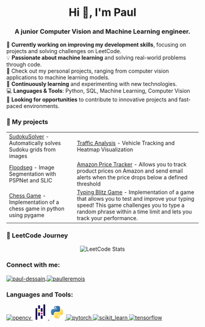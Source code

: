 <h1 align="center">Hi 👋, I'm Paul</h1>
<h3 align="center">A junior Computer Vision and Machine Learning engineer.</h3>

🔭 **Currently working on improving my development skills**, focusing on projects and solving challenges on LeetCode.  
💡 **Passionate about machine learning** and solving real-world problems through code.  
📂 Check out my personal projects, ranging from computer vision applications to machine learning models.  
🌱 **Continuously learning** and experimenting with new technologies.  
💻 **Languages & Tools**: Python, SQL, Machine Learning, Computer Vision  
🚀 **Looking for opportunities** to contribute to innovative projects and fast-paced environments.

<h3 align="left">🌟 My projects</h3>

<table align="center">
    <tr>
        <td><a href="https://github.com/pauldess1/SudokuSolver">SudokuSolver</a> - Automatically solves Sudoku grids from images</td>
        <td><a href="https://github.com/pauldess1/Traffic_Analysis">Traffic Analysis</a> - Vehicle Tracking and Heatmap Visualization</td>
    </tr>
    <tr>
        <td><a href="https://github.com/pauldess1/Floodseg">Floodseg</a> - Image Segmentation with PSPNet and SLIC </td>
        <td><a href="https://github.com/pauldess1/Amazon-Price-Tracker">Amazon Price Tracker</a> - Allows you to track product prices on Amazon and send email alerts when the price drops below a defined threshold </td>
    </tr>
    <tr>
        <td><a href="https://github.com/pauldess1/Chess">Chess Game</a> - Implementation of a chess game in python using pygame </td>
        <td><a href="https://github.com/pauldess1/Typing-Blitz">Typing Blitz Game</a> - Implementation of a game that allows you to test and improve your typing speed! This game challenges you to type a random phrase within a time limit and lets you track your performance. </td>
    </tr>
</table>

<h3 align="left">🧩 LeetCode Journey</h3>

<div align="center">
  <img src="https://leetcard.jacoblin.cool/Paulleremois?theme=wtf&font=Noto%20Music&ext=heatmap" alt="LeetCode Stats">
</div>

<h3 align="left">Connect with me:</h3>
<p align="left">
    <a href="https://linkedin.com/in/paul-dessain" target="blank">
        <img align="center" src="https://raw.githubusercontent.com/rahuldkjain/github-profile-readme-generator/master/src/images/icons/Social/linked-in-alt.svg" alt="paul-dessain" height="30" width="40" />
    </a>
    <a href="https://www.leetcode.com/paulleremois" target="blank">
        <img align="center" src="https://raw.githubusercontent.com/rahuldkjain/github-profile-readme-generator/master/src/images/icons/Social/leet-code.svg" alt="paulleremois" height="30" width="40" />
    </a>
</p>

<h3 align="left">Languages and Tools:</h3>
<p align="left">
    <a href="https://opencv.org/" target="_blank" rel="noreferrer">
        <img src="https://www.vectorlogo.zone/logos/opencv/opencv-icon.svg" alt="opencv" width="40" height="40"/>
    </a> 
    <a href="https://pandas.pydata.org/" target="_blank" rel="noreferrer">
        <img src="https://raw.githubusercontent.com/devicons/devicon/2ae2a900d2f041da66e950e4d48052658d850630/icons/pandas/pandas-original.svg" alt="pandas" width="40" height="40"/>
    </a> 
    <a href="https://www.python.org" target="_blank" rel="noreferrer">
        <img src="https://raw.githubusercontent.com/devicons/devicon/master/icons/python/python-original.svg" alt="python" width="40" height="40"/>
    </a>
    <a href="https://pytorch.org/" target="_blank" rel="noreferrer">
        <img src="https://www.vectorlogo.zone/logos/pytorch/pytorch-icon.svg" alt="pytorch" width="40" height="40"/>
    </a> 
    <a href="https://scikit-learn.org/" target="_blank" rel="noreferrer">
        <img src="https://upload.wikimedia.org/wikipedia/commons/0/05/Scikit_learn_logo_small.svg" alt="scikit_learn" width="40" height="40"/>
    </a> 
    <a href="https://www.tensorflow.org" target="_blank" rel="noreferrer">
        <img src="https://www.vectorlogo.zone/logos/tensorflow/tensorflow-icon.svg" alt="tensorflow" width="40" height="40"/>
    </a>
</p>


